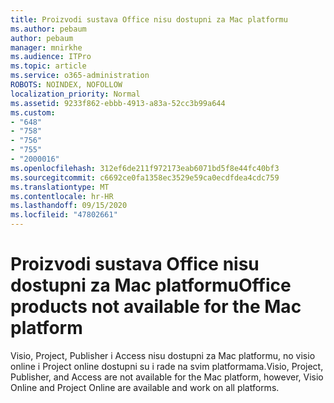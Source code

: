 ```yaml
---
title: Proizvodi sustava Office nisu dostupni za Mac platformu
ms.author: pebaum
author: pebaum
manager: mnirkhe
ms.audience: ITPro
ms.topic: article
ms.service: o365-administration
ROBOTS: NOINDEX, NOFOLLOW
localization_priority: Normal
ms.assetid: 9233f862-ebbb-4913-a83a-52cc3b99a644
ms.custom:
- "648"
- "758"
- "756"
- "755"
- "2000016"
ms.openlocfilehash: 312ef6de211f972173eab6071bd5f8e44fc40bf3
ms.sourcegitcommit: c6692ce0fa1358ec3529e59ca0ecdfdea4cdc759
ms.translationtype: MT
ms.contentlocale: hr-HR
ms.lasthandoff: 09/15/2020
ms.locfileid: "47802661"
---
```

# <a name="office-products-not-available-for-the-mac-platform"></a><span data-ttu-id="386c4-102">Proizvodi sustava Office nisu dostupni za Mac platformu</span><span class="sxs-lookup"><span data-stu-id="386c4-102">Office products not available for the Mac platform</span></span>

<span data-ttu-id="386c4-103">Visio, Project, Publisher i Access nisu dostupni za Mac platformu, no visio online i Project online dostupni su i rade na svim platformama.</span><span class="sxs-lookup"><span data-stu-id="386c4-103">Visio, Project, Publisher, and Access are not available for the Mac platform, however, Visio Online and Project Online are available and work on all platforms.</span></span>
  